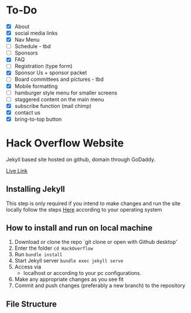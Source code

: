 # To-Do
- [x] About
- [x] social media links
- [x] Nav Menu
- [ ] Schedule - tbd
- [ ] Sponsors
- [x] FAQ
- [ ] Registration (type form)
- [x] Sponsor Us + sponsor packet
- [ ] Board committees and pictures - tbd
- [x] Mobile formatting
- [ ] hamburger style menu for smaller screens
- [ ] staggered content on the main menu
- [x] subscribe function (mail chimp)
- [x] contact us
- [x] bring-to-top button

# Hack Overflow Website

Jekyll based site hosted on github, domain through GoDaddy.

[Live Link](https://hackoverflow.org)

## Installing Jekyll

This step is only required if you intend to make changes and run the site locally
follow the steps [Here](https://jekyllrb.com/docs/) according to your operating system

## How to install and run on local machine

1. Download or clone the repo
   `git clone or open with Github desktop'
2. Enter the folder
   `cd HackOverflow`
3. Run
   `bundle install`
4. Start Jekyll server
   `bundle exec jekyll serve`
5. Access via
   - localhost or according to your pc configurations.
6. Make any appropriate changes as you see fit
7. Commit and push changes (preferably a new branch) to the repository

## File Structure

